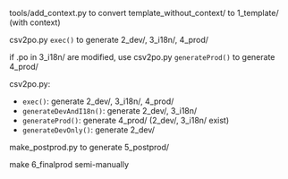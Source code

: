 tools/add_context.py to convert template_without_context/ to 1_template/ (with context)

csv2po.py `exec()` to generate 2_dev/, 3_i18n/, 4_prod/

if .po in 3_i18n/ are modified, use csv2po.py `generateProd()` to generate 4_prod/

csv2po.py:
* `exec()`: generate 2_dev/, 3_i18n/, 4_prod/
* `generateDevAndI18n()`: generate 2_dev/, 3_i18n/
* `generateProd()`: generate 4_prod/ (2_dev/, 3_i18n/ exist)
* `generateDevOnly()`: generate 2_dev/

make_postprod.py to generate 5_postprod/

make 6_finalprod semi-manually
